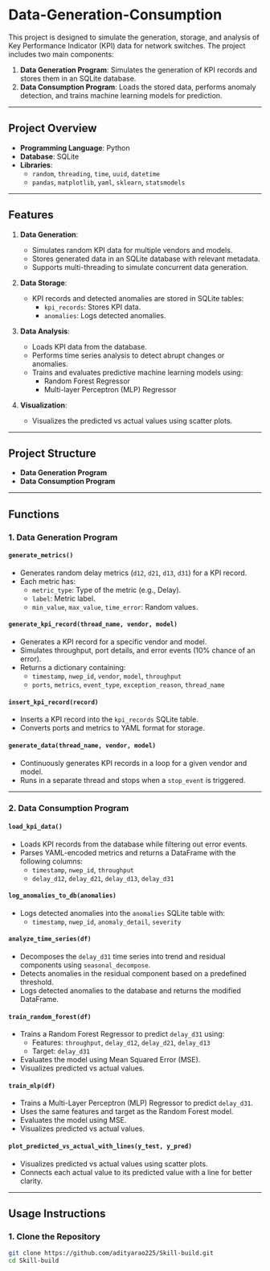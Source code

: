 # **Data-Generation-Consumption**

This project is designed to simulate the generation, storage, and analysis of Key Performance Indicator (KPI) data for network switches. The project includes two main components:

1. **Data Generation Program**: Simulates the generation of KPI records and stores them in an SQLite database.
2. **Data Consumption Program**: Loads the stored data, performs anomaly detection, and trains machine learning models for prediction.

---

## **Project Overview**

- **Programming Language**: Python
- **Database**: SQLite
- **Libraries**:
  - `random`, `threading`, `time`, `uuid`, `datetime`
  - `pandas`, `matplotlib`, `yaml`, `sklearn`, `statsmodels`

---

## **Features**

1. **Data Generation**:
   - Simulates random KPI data for multiple vendors and models.
   - Stores generated data in an SQLite database with relevant metadata.
   - Supports multi-threading to simulate concurrent data generation.

2. **Data Storage**:
   - KPI records and detected anomalies are stored in SQLite tables:
     - `kpi_records`: Stores KPI data.
     - `anomalies`: Logs detected anomalies.

3. **Data Analysis**:
   - Loads KPI data from the database.
   - Performs time series analysis to detect abrupt changes or anomalies.
   - Trains and evaluates predictive machine learning models using:
     - Random Forest Regressor
     - Multi-layer Perceptron (MLP) Regressor

4. **Visualization**:
   - Visualizes the predicted vs actual values using scatter plots.

---

## **Project Structure**

- **Data Generation Program**
- **Data Consumption Program**

---

## **Functions**

### **1. Data Generation Program**

#### **`generate_metrics()`**
- Generates random delay metrics (`d12`, `d21`, `d13`, `d31`) for a KPI record.
- Each metric has:
  - `metric_type`: Type of the metric (e.g., Delay).
  - `label`: Metric label.
  - `min_value`, `max_value`, `time_error`: Random values.

#### **`generate_kpi_record(thread_name, vendor, model)`**
- Generates a KPI record for a specific vendor and model.
- Simulates throughput, port details, and error events (10% chance of an error).
- Returns a dictionary containing:
  - `timestamp`, `nwep_id`, `vendor`, `model`, `throughput`
  - `ports`, `metrics`, `event_type`, `exception_reason`, `thread_name`

#### **`insert_kpi_record(record)`**
- Inserts a KPI record into the `kpi_records` SQLite table.
- Converts ports and metrics to YAML format for storage.

#### **`generate_data(thread_name, vendor, model)`**
- Continuously generates KPI records in a loop for a given vendor and model.
- Runs in a separate thread and stops when a `stop_event` is triggered.

---

### **2. Data Consumption Program**

#### **`load_kpi_data()`**
- Loads KPI records from the database while filtering out error events.
- Parses YAML-encoded metrics and returns a DataFrame with the following columns:
  - `timestamp`, `nwep_id`, `throughput`
  - `delay_d12`, `delay_d21`, `delay_d13`, `delay_d31`

#### **`log_anomalies_to_db(anomalies)`**
- Logs detected anomalies into the `anomalies` SQLite table with:
  - `timestamp`, `nwep_id`, `anomaly_detail`, `severity`

#### **`analyze_time_series(df)`**
- Decomposes the `delay_d31` time series into trend and residual components using `seasonal_decompose`.
- Detects anomalies in the residual component based on a predefined threshold.
- Logs detected anomalies to the database and returns the modified DataFrame.

#### **`train_random_forest(df)`**
- Trains a Random Forest Regressor to predict `delay_d31` using:
  - Features: `throughput`, `delay_d12`, `delay_d21`, `delay_d13`
  - Target: `delay_d31`
- Evaluates the model using Mean Squared Error (MSE).
- Visualizes predicted vs actual values.

#### **`train_mlp(df)`**
- Trains a Multi-Layer Perceptron (MLP) Regressor to predict `delay_d31`.
- Uses the same features and target as the Random Forest model.
- Evaluates the model using MSE.
- Visualizes predicted vs actual values.

#### **`plot_predicted_vs_actual_with_lines(y_test, y_pred)`**
- Visualizes predicted vs actual values using scatter plots.
- Connects each actual value to its predicted value with a line for better clarity.

---

## **Usage Instructions**

### **1. Clone the Repository**
```bash
git clone https://github.com/adityarao225/Skill-build.git
cd Skill-build
